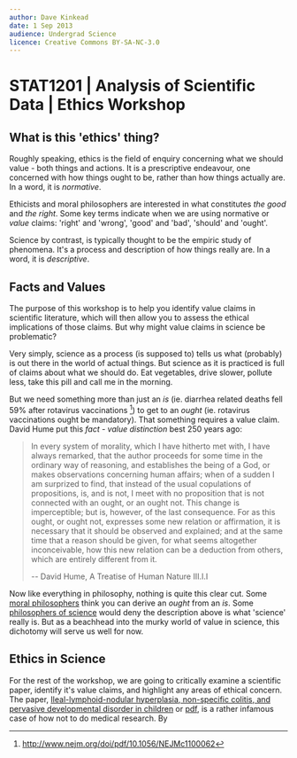 ```yaml
---
author: Dave Kinkead
date: 1 Sep 2013
audience: Undergrad Science
licence: Creative Commons BY-SA-NC-3.0
---
```


# STAT1201 | Analysis of Scientific Data | Ethics Workshop

## What is this 'ethics' thing?

Roughly speaking, ethics is the field of enquiry concerning what we should value - both things and actions.  It is a prescriptive endeavour, one concerned with how things ought to be, rather than how things actually are.  In a word, it is _normative_.

Ethicists and moral philosophers are interested in what constitutes _the good_ and _the right_.  Some key terms indicate when we are using normative or _value_ claims: 'right' and 'wrong', 'good' and 'bad', 'should' and 'ought'.

Science by contrast, is typically thought to be the empiric study of phenomena.  It's a process and description of how things really are.  In a word, it is _descriptive_.

## Facts and Values

The purpose of this workshop is to help you identify value claims in scientific literature, which will then allow you to assess the ethical implications of those claims.  But why might value claims in science be problematic?

Very simply, science as a process (is supposed to) tells us what (probably) is out there in the world of actual things.  But science as it is practiced is full of claims about what we should do.  Eat vegetables, drive slower, pollute less, take this pill and call me in the morning.

But we need something more than just an _is_ (ie. diarrhea related deaths fell 59% after rotavirus vaccinations [^rotavirus]) to get to an _ought_ (ie. rotavirus vaccinations ought be mandatory).  That something requires a value claim.  David Hume put this _fact - value distinction_ best 250 years ago:

>  In every system of morality, which I have hitherto met with, I have always remarked, that the author proceeds for some time in the ordinary way of reasoning, and establishes the being of a God, or makes observations concerning human affairs; when of a sudden I am surprized to find, that instead of the usual copulations of propositions, is, and is not, I meet with no proposition that is not connected with an ought, or an ought not. This change is imperceptible; but is, however, of the last consequence. For as this ought, or ought not, expresses some new relation or affirmation, it is necessary that it should be observed and explained; and at the same time that a reason should be given, for what seems altogether inconceivable, how this new relation can be a deduction from others, which are entirely different from it.
>
>  -- David Hume,  A Treatise of Human Nature III.I.I

Now like everything in philosophy, nothing is quite this clear cut.  Some [moral philosophers][tannsjo] think you can derive an _ought_ from an _is_.  Some [philosophers of science][feyerabend] would deny the description above is what 'science' really is.  But as a beachhead into the murky world of value in science, this dichotomy will serve us well for now.

## Ethics in Science

For the rest of the workshop, we are going to critically examine a scientific paper, identify it's value claims, and highlight any areas of ethical concern.  The paper, [Ileal-lymphoid-nodular hyperplasia, non-specific colitis, and pervasive developmental disorder in children][lancet] or [pdf][lancetpdf], is a rather infamous case of how not to do medical research.  By 


[tannsjo]: http://books.google.com.au/books/about/Moral_Realism.html?id=isgGCFDCMkUC

[feyerabend]: http://books.google.com.au/books?id=osMnuvLZvPoC

[^rotavirus]: http://www.nejm.org/doi/pdf/10.1056/NEJMc1100062

[^thn]: http://ebooks.adelaide.edu.au/h/hume/david/h92t/B3.1.1.html

[lancet]: http://www.thelancet.com/journals/lancet/article/PIIS0140-6736(97)11096-0/abstract

[lancetpdf]: Ileal-lymphoid-nodular-hyperplasia-non-specific-colitis-and-pervasive-developmental-disorder-in-children.pdf

[^lancet]: RETRACTED: Ileal-lymphoid-nodular hyperplasia, non-specific colitis, and pervasive developmental disorder in children,  AJ Wakefield, SH Murch, A Anthony, J Linnell, DM Casson, M Malik, M Berelowitz, AP Dhillon, MA Thomson, P Harvey, A Valentine, SE Davies, JA Walker-Smith, The Lancet,  28 February 1998, Volume 351 Issue 9103 Pages 637-641 DOI: 10.1016/S0140-6736(97)11096-0 